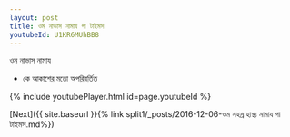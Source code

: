 ```yaml
---
layout: post
title: ওম নাভাস নামায গা টাইমস
youtubeId: U1KR6MUhBB8
---
```

 
 
 ওম নাভাস নামায  
 
 -  কে আকাশের মতো অপরিবর্তিত 
 
  
 
  
 
 
 
 
 
 


{% include youtubePlayer.html id=page.youtubeId %}
 
[Next]({{ site.baseurl }}{% link  split1/_posts/2016-12-06-ওম সহস্র হাস্থ্য নামায গা টাইমস.md%})
 
